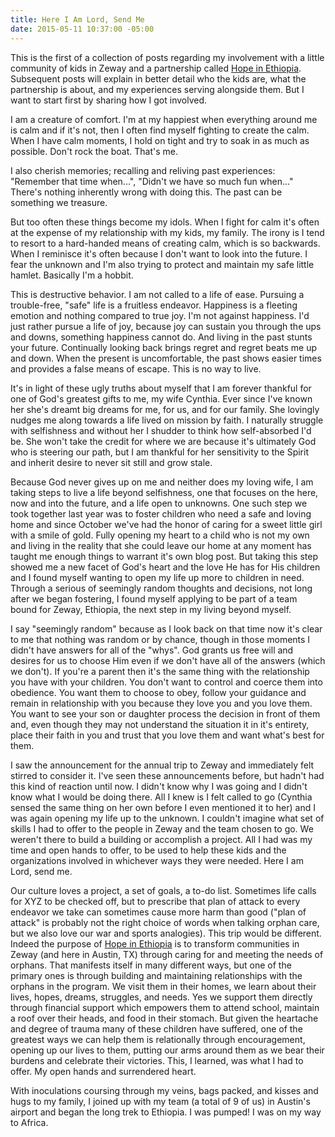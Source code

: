 ```yaml
---
title: Here I Am Lord, Send Me
date: 2015-05-11 10:37:00 -05:00
---
```


This is the first of a collection of posts regarding my involvement with a little community of kids in Zeway and a partnership called [Hope in Ethiopia](http://hopeinethiopia.org/). Subsequent posts will explain in better detail who the kids are, what the partnership is about, and my experiences serving alongside them. But I want to start first by sharing how I got involved.

I am a creature of comfort. I'm at my happiest when everything around me is calm and if it's not, then I often find myself fighting to create the calm. When I have calm moments, I hold on tight and try to soak in as much as possible. Don't rock the boat. That's me.

I also cherish memories; recalling and reliving past experiences: "Remember that time when...", "Didn't we have so much fun when..." There's nothing inherently wrong with doing this. The past can be something we treasure.

But too often these things become my idols. When I fight for calm it's often at the expense of my relationship with my kids, my family. The irony is I tend to resort to a hard-handed means of creating calm, which is so backwards. When I reminisce it's often because I don't want to look into the future. I fear the unknown and I'm also trying to protect and maintain my safe little hamlet. Basically I'm a hobbit.

This is destructive behavior. I am not called to a life of ease. Pursuing a trouble-free, "safe" life is a fruitless endeavor. Happiness is a fleeting emotion and nothing compared to true joy. I'm not against happiness. I'd just rather pursue a life of joy, because joy can sustain you through the ups and downs, something happiness cannot do. And living in the past stunts your future. Continually looking back brings regret and regret beats me up and down. When the present is uncomfortable, the past shows easier times and provides a false means of escape. This is no way to live.

It's in light of these ugly truths about myself that I am forever thankful for one of God's greatest gifts to me, my wife Cynthia. Ever since I've known her she's dreamt big dreams for me, for us, and for our family. She lovingly nudges me along towards a life lived on mission by faith. I naturally struggle with selfishness and without her I shudder to think how self-absorbed I'd be. She won't take the credit for where we are because it's ultimately God who is steering our path, but I am thankful for her sensitivity to the Spirit and inherit desire to never sit still and grow stale.

Because God never gives up on me and neither does my loving wife, I am taking steps to live a life beyond selfishness, one that focuses on the here, now and into the future, and a life open to unknowns. One such step we took together last year was to foster children who need a safe and loving home and since October we've had the honor of caring for a sweet little girl with a smile of gold. Fully opening my heart to a child who is not my own and living in the reality that she could leave our home at any moment has taught me enough things to warrant it's own blog post. But taking this step showed me a new facet of God's heart and the love He has for His children and I found myself wanting to open my life up more to children in need. Through a serious of seemingly random thoughts and decisions, not long after we began fostering, I found myself applying to be part of a team bound for Zeway, Ethiopia, the next step in my living beyond myself.

I say "seemingly random" because as I look back on that time now it's clear to me that nothing was random or by chance, though in those moments I didn't have answers for all of the "whys". God grants us free will and desires for us to choose Him even if we don't have all of the answers (which we don't). If you're a parent then it's the same thing with the relationship you have with your children. You don't want to control and coerce them into obedience. You want them to choose to obey, follow your guidance and remain in relationship with you because they love you and you love them. You want to see your son or daughter process the decision in front of them and, even though they may not understand the situation it in it's entirety, place their faith in you and trust that you love them and want what's best for them.

I saw the announcement for the annual trip to Zeway and immediately felt stirred to consider it. I've seen these announcements before, but hadn't had this kind of reaction until now. I didn't know why I was going and I didn't know what I would be doing there. All I knew is I felt called to go (Cynthia sensed the same thing on her own before I even mentioned it to her) and I was again opening my life up to the unknown. I couldn't imagine what set of skills I had to offer to the people in Zeway and the team chosen to go. We weren't there to build a building or accomplish a project. All I had was my time and open hands to offer, to be used to help these kids and the organizations involved in whichever ways they were needed. Here I am Lord, send me.

Our culture loves a project, a set of goals, a to-do list. Sometimes life calls for XYZ to be checked off, but to prescribe that plan of attack to every endeavor we take can sometimes cause more harm than good ("plan of attack" is probably not the right choice of words when talking orphan care, but we also love our war and sports analogies). This trip would be different. Indeed the purpose of [Hope in Ethiopia](http://hopeinethiopia.org/) is to transform communities in Zeway (and here in Austin, TX) through caring for and meeting the needs of orphans. That manifests itself in many different ways, but one of the primary ones is through building and maintaining relationships with the orphans in the program. We visit them in their homes, we learn about their lives, hopes, dreams, struggles, and needs. Yes we support them directly through financial support which empowers them to attend school, maintain a roof over their heads, and food in their stomach. But given the heartache and degree of trauma many of these children have suffered, one of the greatest ways we can help them is relationally through encouragement, opening up our lives to them, putting our arms around them as we bear their burdens and celebrate their victories. This, I learned, was what I had to offer. My open hands and surrendered heart.

With inoculations coursing through my veins, bags packed, and kisses and hugs to my family, I joined up with my team (a total of 9 of us) in Austin's airport and began the long trek to Ethiopia. I was pumped! I was on my way to Africa.